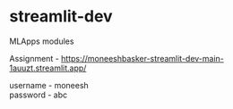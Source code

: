 # streamlit-dev
MLApps modules

Assignment - https://moneeshbasker-streamlit-dev-main-1auuzt.streamlit.app/

username - moneesh  
password - abc

